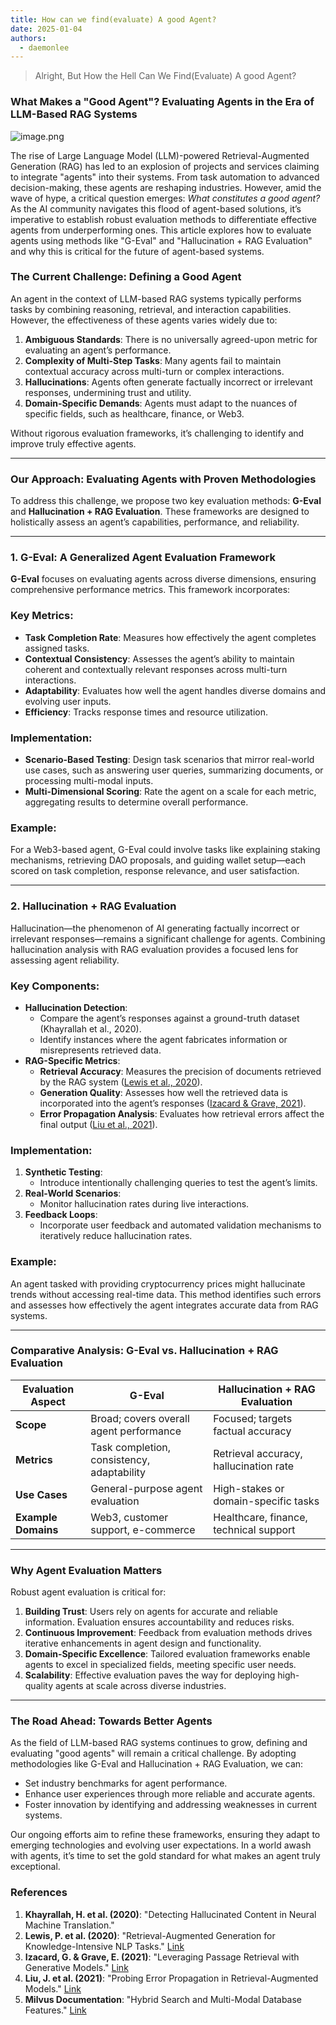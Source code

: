 ```yaml
---
title: How can we find(evaluate) A good Agent?
date: 2025-01-04
authors:
  - daemonlee
---
```


> Alright, But How the Hell Can We Find(Evaluate) A good Agent?

### What Makes a "Good Agent"? Evaluating Agents in the Era of LLM-Based RAG Systems

![image.png](/img/docs/blog/post/how-to-find-good-agent/1-img.png)

The rise of Large Language Model (LLM)-powered Retrieval-Augmented Generation (RAG) has led to an explosion of projects and services claiming to integrate "agents" into their systems. From task automation to advanced decision-making, these agents are reshaping industries. However, amid the wave of hype, a critical question emerges: _What constitutes a good agent?_ As the AI community navigates this flood of agent-based solutions, it’s imperative to establish robust evaluation methods to differentiate effective agents from underperforming ones. This article explores how to evaluate agents using methods like "G-Eval" and "Hallucination + RAG Evaluation" and why this is critical for the future of agent-based systems.

<!-- truncate -->

### The Current Challenge: Defining a Good Agent

An agent in the context of LLM-based RAG systems typically performs tasks by combining reasoning, retrieval, and interaction capabilities. However, the effectiveness of these agents varies widely due to:

1. **Ambiguous Standards**: There is no universally agreed-upon metric for evaluating an agent’s performance.
2. **Complexity of Multi-Step Tasks**: Many agents fail to maintain contextual accuracy across multi-turn or complex interactions.
3. **Hallucinations**: Agents often generate factually incorrect or irrelevant responses, undermining trust and utility.
4. **Domain-Specific Demands**: Agents must adapt to the nuances of specific fields, such as healthcare, finance, or Web3.

Without rigorous evaluation frameworks, it’s challenging to identify and improve truly effective agents.

---

### Our Approach: Evaluating Agents with Proven Methodologies

To address this challenge, we propose two key evaluation methods: **G-Eval** and **Hallucination + RAG Evaluation**. These frameworks are designed to holistically assess an agent’s capabilities, performance, and reliability.

---

### 1. **G-Eval: A Generalized Agent Evaluation Framework**

**G-Eval** focuses on evaluating agents across diverse dimensions, ensuring comprehensive performance metrics. This framework incorporates:

### Key Metrics:

- **Task Completion Rate**: Measures how effectively the agent completes assigned tasks.
- **Contextual Consistency**: Assesses the agent’s ability to maintain coherent and contextually relevant responses across multi-turn interactions.
- **Adaptability**: Evaluates how well the agent handles diverse domains and evolving user inputs.
- **Efficiency**: Tracks response times and resource utilization.

### Implementation:

- **Scenario-Based Testing**: Design task scenarios that mirror real-world use cases, such as answering user queries, summarizing documents, or processing multi-modal inputs.
- **Multi-Dimensional Scoring**: Rate the agent on a scale for each metric, aggregating results to determine overall performance.

### Example:

For a Web3-based agent, G-Eval could involve tasks like explaining staking mechanisms, retrieving DAO proposals, and guiding wallet setup—each scored on task completion, response relevance, and user satisfaction.

---

### 2. **Hallucination + RAG Evaluation**

Hallucination—the phenomenon of AI generating factually incorrect or irrelevant responses—remains a significant challenge for agents. Combining hallucination analysis with RAG evaluation provides a focused lens for assessing agent reliability.

### Key Components:

- **Hallucination Detection**:
  - Compare the agent’s responses against a ground-truth dataset (Khayrallah et al., 2020).
  - Identify instances where the agent fabricates information or misrepresents retrieved data.
- **RAG-Specific Metrics**:
  - **Retrieval Accuracy**: Measures the precision of documents retrieved by the RAG system ([Lewis et al., 2020](https://arxiv.org/abs/2005.11401)).
  - **Generation Quality**: Assesses how well the retrieved data is incorporated into the agent’s responses ([Izacard & Grave, 2021](https://arxiv.org/abs/2112.09332)).
  - **Error Propagation Analysis**: Evaluates how retrieval errors affect the final output ([Liu et al., 2021](https://arxiv.org/abs/2110.08118)).

### Implementation:

1. **Synthetic Testing**:
   - Introduce intentionally challenging queries to test the agent’s limits.
2. **Real-World Scenarios**:
   - Monitor hallucination rates during live interactions.
3. **Feedback Loops**:
   - Incorporate user feedback and automated validation mechanisms to iteratively reduce hallucination rates.

### Example:

An agent tasked with providing cryptocurrency prices might hallucinate trends without accessing real-time data. This method identifies such errors and assesses how effectively the agent integrates accurate data from RAG systems.

---

### Comparative Analysis: G-Eval vs. Hallucination + RAG Evaluation

| **Evaluation Aspect** | **G-Eval**                                 | **Hallucination + RAG Evaluation**     |
| --------------------- | ------------------------------------------ | -------------------------------------- |
| **Scope**             | Broad; covers overall agent performance    | Focused; targets factual accuracy      |
| **Metrics**           | Task completion, consistency, adaptability | Retrieval accuracy, hallucination rate |
| **Use Cases**         | General-purpose agent evaluation           | High-stakes or domain-specific tasks   |
| **Example Domains**   | Web3, customer support, e-commerce         | Healthcare, finance, technical support |

---

### Why Agent Evaluation Matters

Robust agent evaluation is critical for:

1. **Building Trust**: Users rely on agents for accurate and reliable information. Evaluation ensures accountability and reduces risks.
2. **Continuous Improvement**: Feedback from evaluation methods drives iterative enhancements in agent design and functionality.
3. **Domain-Specific Excellence**: Tailored evaluation frameworks enable agents to excel in specialized fields, meeting specific user needs.
4. **Scalability**: Effective evaluation paves the way for deploying high-quality agents at scale across diverse industries.

---

### The Road Ahead: Towards Better Agents

As the field of LLM-based RAG systems continues to grow, defining and evaluating "good agents" will remain a critical challenge. By adopting methodologies like G-Eval and Hallucination + RAG Evaluation, we can:

- Set industry benchmarks for agent performance.
- Enhance user experiences through more reliable and accurate agents.
- Foster innovation by identifying and addressing weaknesses in current systems.

Our ongoing efforts aim to refine these frameworks, ensuring they adapt to emerging technologies and evolving user expectations. In a world awash with agents, it’s time to set the gold standard for what makes an agent truly exceptional.

### References

1. **Khayrallah, H. et al. (2020)**: "Detecting Hallucinated Content in Neural Machine Translation."
2. **Lewis, P. et al. (2020)**: "Retrieval-Augmented Generation for Knowledge-Intensive NLP Tasks." [Link](https://arxiv.org/abs/2005.11401)
3. **Izacard, G. & Grave, E. (2021)**: "Leveraging Passage Retrieval with Generative Models." [Link](https://arxiv.org/abs/2112.09332)
4. **Liu, J. et al. (2021)**: "Probing Error Propagation in Retrieval-Augmented Models." [Link](https://arxiv.org/abs/2110.08118)
5. **Milvus Documentation**: "Hybrid Search and Multi-Modal Database Features." [Link](https://milvus.io/docs)
